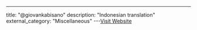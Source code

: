 ---
title: "@giovankabisano"
description: "Indonesian translation"
external_category: "Miscellaneous"
---[Visit Website](https://github.com/giovankabisano)

